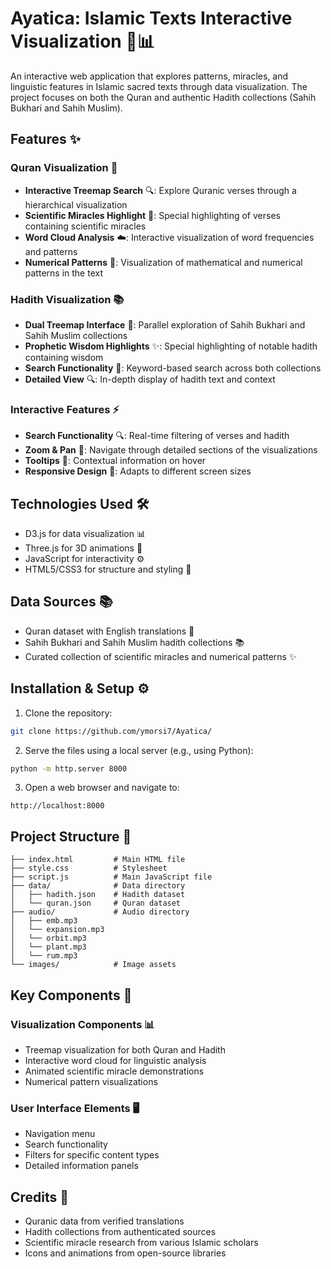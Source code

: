 # Ayatica: Islamic Texts Interactive Visualization 🕌📊
An interactive web application that explores patterns, miracles, and linguistic features in Islamic sacred texts through data visualization. The project focuses on both the Quran and authentic Hadith collections (Sahih Bukhari and Sahih Muslim).

## Features ✨

### Quran Visualization 📖
- **Interactive Treemap Search** 🔍: Explore Quranic verses through a hierarchical visualization
- **Scientific Miracles Highlight** 🧬: Special highlighting of verses containing scientific miracles
- **Word Cloud Analysis** ☁️: Interactive visualization of word frequencies and patterns
- **Numerical Patterns** 🔢: Visualization of mathematical and numerical patterns in the text

### Hadith Visualization 📚
- **Dual Treemap Interface** 🔄: Parallel exploration of Sahih Bukhari and Sahih Muslim collections
- **Prophetic Wisdom Highlights** ✨: Special highlighting of notable hadith containing wisdom
- **Search Functionality** 🔎: Keyword-based search across both collections
- **Detailed View** 🔍: In-depth display of hadith text and context

### Interactive Features ⚡
- **Search Functionality** 🔍: Real-time filtering of verses and hadith
- **Zoom & Pan** 🔎: Navigate through detailed sections of the visualizations
- **Tooltips** 💭: Contextual information on hover
- **Responsive Design** 📱: Adapts to different screen sizes

## Technologies Used 🛠️
- D3.js for data visualization 📊
- Three.js for 3D animations 🎨
- JavaScript for interactivity ⚙️
- HTML5/CSS3 for structure and styling 🎯

## Data Sources 📚
- Quran dataset with English translations 📖
- Sahih Bukhari and Sahih Muslim hadith collections 📚
- Curated collection of scientific miracles and numerical patterns ✨

## Installation & Setup ⚙️
1. Clone the repository:
```bash
git clone https://github.com/ymorsi7/Ayatica/
```
2. Serve the files using a local server (e.g., using Python):
```bash
python -m http.server 8000
```
3. Open a web browser and navigate to:
```
http://localhost:8000
```

## Project Structure 📁
```
├── index.html         # Main HTML file
├── style.css          # Stylesheet
├── script.js          # Main JavaScript file
├── data/              # Data directory
│   ├── hadith.json    # Hadith dataset
│   └── quran.json     # Quran dataset
├── audio/             # Audio directory
│   ├── emb.mp3   
│   └── expansion.mp3  
│   └── orbit.mp3   
│   └── plant.mp3    
│   └── rum.mp3   
└── images/            # Image assets
```

## Key Components 🔑
### Visualization Components 📊
- Treemap visualization for both Quran and Hadith
- Interactive word cloud for linguistic analysis
- Animated scientific miracle demonstrations
- Numerical pattern visualizations

### User Interface Elements 🖥️
- Navigation menu
- Search functionality
- Filters for specific content types
- Detailed information panels
  
## Credits 🙏
- Quranic data from verified translations
- Hadith collections from authenticated sources
- Scientific miracle research from various Islamic scholars
- Icons and animations from open-source libraries
